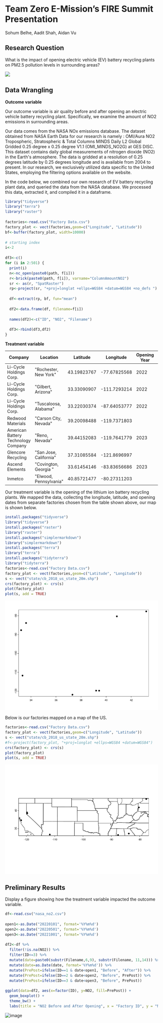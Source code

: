 # Team Zero E-Mission’s FIRE Summit Presentation
Sohum Belhe, Aadit Shah, Aidan Vu

## Research Question

What is the impact of opening electric vehicle (EV) battery recycling
plants on PM2.5 pollution levels in surrounding areas?

![](https://img.canarymedia.com/content/uploads/Ultium-Cells-Ohio-factory-aerial-March-2022.jpg?auto=compress%2Cformat&crop=focalpoint&fit=crop&fp-x=0.5&fp-y=0.5&h=501&q=80&w=864&s=860c4d230faec59f44d1c4884368b830)

## Data Wrangling

**Outcome variable**

Our outcome variable is air quality before and after opening an electric
vehicle battery recycling plant. Specifically, we examine the amount of
NO2 emissions in surrounding areas.

Our data comes from the NASA NOx emissions database. The dataset obtained from NASA Earth Data for our research is namely : 
OMI/Aura NO2 Tropospheric, Stratospheric & Total Columns MINDS Daily L2 Global Gridded 0.25 degree x 0.25 degree V1.1 (OMI_MINDS_NO2G) at GES DISC.
This dataset contains daily global measurements of nitrogen dioxide (NO2) in the Earth's atmosphere. The data is gridded at a resolution of 0.25 degrees 
latitude by 0.25 degrees longitude and is available from 2004 to present. In our research, we exclusively utilized data specific to the United States, 
employing the filtering options available on the website.

In the code below, we combined our own research of EV battery recycling
plant data, and queried the data from the NASA database. We processed
this data, extracted it, and compiled it in a dataframe.

``` r
library("tidyverse")
library("terra")
library("raster")

factories<-read.csv("Factory Data.csv")
factory_plot <- vect(factories,geom=c("Longitude", "Latitude"))
bf<-buffer(factory_plot, width=10000)

# starting index
i<-2 

df3<-c()
for (i in 2:501) {
  print(i)
  n<-nc_open(paste0(path, f[i]))  
  r<-brick(paste0(path, f[i]), varname="ColumnAmountNO2")
  sr <- as(r, "SpatRaster")
  rp<-project(sr, "+proj=longlat +ellps=WGS84 +datum=WGS84 +no_defs ")
  
  df<-extract(rp, bf, fun="mean")
  
  df2<-data.frame(df, filename=f[i])
  
  names(df2)<-c("ID", "NO2", "Filename")
  
  df3<-rbind(df3,df2)
}
```

**Treatment variable**

| Company                             | Location               | Latitude    | Longitude    | Opening Year | Opening Month | Process         |
|-------------------------------------|------------------------|-------------|--------------|--------------|---------------|-----------------|
| Li-Cycle Holdings Corp.             | "Rochester, New York"  | 43.19823767 | -77.67825568 | 2022         |               | Hydrometallurgy |
| Li-Cycle Holdings Corp.             | "Gilbert, Arizona"     | 33.33090907 | -111.7293214 | 2022         | May           | Hydrometallurgy |
| Li-Cycle Holdings Corp.             | "Tuscaloosa, Alabama"  | 33.22030374 | -87.64053777 | 2022         | October       | Hydrometallurgy |
| Redwood Materials                   | "Carson City, Nevada"  | 39.20098488 | -119.7371803 |              |               | Hydrometallurgy |
| American Battery Technology Company | "Reno, Nevada"         | 39.44152083 | -119.7641779 | 2023         |               | Hydrometallurgy |
| Glencore Recycling                  | "San Jose, California" | 37.31085584 | -121.8696997 |              |               |                 |
| Ascend Elements                     | "Covington, Georgia "  | 33.61454146 | -83.83656686 | 2023         | March         | Hydrometallurgy |
| Inmetco                             | "Elwood, Pennsylvania" | 40.85721477 | -80.27311203 |              |               | Pyrometallurgy  |


Our treatment variable is the opening of the lithium ion battery
recycling plants. We mapped the data, collecting the longitude,
latitude, and opening dates from separate factories chosen from the table shown above, our map is shown
below.

``` r
install.packages("tidyverse")
library("tidyverse")
install.packages("raster")
library("raster")
install.packages("simplermarkdown")
library("simplermarkdown")
install.packages("terra")
library("terra")
install.packages("tidyterra")
library("tidyterra")
factories<-read.csv("Factory Data.csv")
factory_plot <- vect(factories,geom=c("Latitude", "Longitude"))
s <- vect("state/cb_2018_us_state_20m.shp")
crs(factory_plot) <- crs(s)
plot(factory_plot)
plot(s, add = TRUE)
```

![](README_files/figure-commonmark/unnamed-chunk-2-1.png)

Below is our factories mapped on a map of the US.

``` r
factories<-read.csv("Factory Data.csv")
factory_plot <- vect(factories,geom=c("Longitude", "Latitude"))
s <- vect("state/cb_2018_us_state_20m.shp")
#f<-project(factory_plot, "+proj=longlat +ellps=WGS84 +datum=WGS84")
crs(factory_plot) <- crs(s)
plot(factory_plot)
plot(s, add = TRUE)
```

![](README_files/figure-commonmark/unnamed-chunk-3-1.png)

## Preliminary Results

Display a figure showing how the treatment variable impacted the outcome
variable.

``` r
df<-read.csv("nasa_no2.csv")

open1<-as.Date("20220101", format='%Y%m%d')
open2<-as.Date("20220501", format='%Y%m%d')
open3<-as.Date("20221001", format='%Y%m%d')

df2<-df %>%
  filter(!is.na(NO2)) %>%
  filter(ID<=3) %>%
  mutate(date=paste0(substr(Filename,6,9), substr(Filename, 11,14))) %>%
  mutate(date=as.Date(date, format='%Y%m%d')) %>%
  mutate(PrePost=ifelse(ID==1 & date<open1, "Before", "After")) %>%
  mutate(PrePost=ifelse(ID==2 & date<open2, "Before", PrePost)) %>%
  mutate(PrePost=ifelse(ID==3 & date<open3, "Before", PrePost))

ggplot(data=df2, aes(x=factor(ID), y=NO2, fill=PrePost)) +
  geom_boxplot() +
  theme_bw() +
  labs(title = "NO2 Before and After Opening", x = "Factory ID", y = "NO2 Value", fill = "Opening Status")

```

![image](https://github.com/umdfiresa2023/fire-summit-zero-e-mission/assets/89537221/f3829645-b016-4b0d-882c-8a8023d14ebf)
